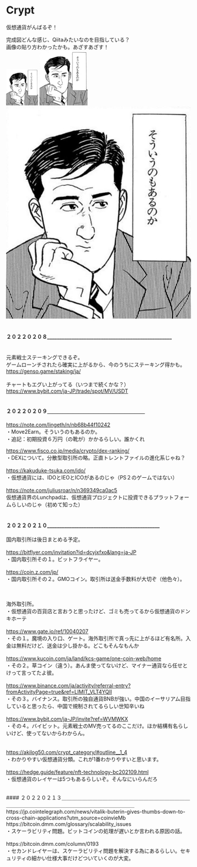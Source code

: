 # Crypt
仮想通貨がんばるぞ！

完成図どんな感じ、Qiitaみたいなのを目指している？<br>
画像の貼り方わかったかも。あざすあざす！<br>
<img src="https://github.com/uhy-uhy/Crypt/blob/main/Ch1hKE5VIAAJhS6.jpeg" height="100px" />
<img src="https://github.com/uhy-uhy/Crypt/blob/main/Ch1hKE5VIAAJhS6.jpeg" height="150px" />
![そういうのもあるのか](https://github.com/uhy-uhy/Crypt/blob/main/Ch1hKE5VIAAJhS6.jpeg)
<br><br>


#### ２０２２０２０８___________________________________________________<br><br>
元素戦士ステーキングできるぞ。<br>
ゲームローンチされたら確実に上がるから、今のうちにステーキング得かも。<br>
https://genso.game/staking/ja/<br>
<br>
チャートもエグい上がってる（いつまで続くかな？）<br>
https://www.bybit.com/ja-JP/trade/spot/MV/USDT<br><br>

#### ２０２２０２０９＿＿＿＿＿＿＿＿＿＿＿＿＿＿＿＿＿＿＿<br>
https://note.com/lingeth/n/nb68b44f10242
<br>・Move2Earn。そういうのもあるのか。<br>・追記：初期投資６万円（の靴が）かかるらしい。誰かくれ<br>

https://www.fisco.co.jp/media/crypto/dex-ranking/ <br>
・DEXについて。分散型取引所の略。正直トレントファイルの進化系じゃね？<br>
<br>
https://kakuduke-tsuka.com/ido/
<br>
・仮想通貨には、IDOとIEOとICOがあるのじゃ（PS２のゲームではない）
<br><br>
https://note.com/juliusroar/n/n369349ca0ac5
<br>
仮想通貨界のLunchpadは、仮想通貨プロジェクトに投資できるプラットフォームらしいのじゃ（初めて知った）
<br><br>

#### ２０２２０２１０______________________________________________<br>
国内取引所は後日まとめる予定。<br><br>
https://bitflyer.com/invitation?id=dcyjxfxo&lang=ja-JP
<br>
・国内取引所その１。ビットフライヤー。
<br><br>
https://coin.z.com/jp/
<br>・国内取引所その２。GMOコイン。取引所は送金手数料が大切ぞ（他色々）。
<br><br><br>


海外取引所。
<br>・仮想通貨の百貨店と言おうと思ったけど、ゴミも売ってるから仮想通貨のドンキホーテ<br>
<br>https://www.gate.io/ref/10040207
<br>・その１。魔境の入り口、ゲート。海外取引所で真っ先に上がるほど有名所。入金は無料だけど、送金は少し掛かる。どこもそんなもんか
<br>
<br>https://www.kucoin.com/ja/land/kcs-game/one-coin-web/home
<br>・その２。草コイン（違う）。あんま使ってないけど、マイナー通貨なら任せとけって言ってたよ彼。
<br>
<br>https://www.binance.com/ja/activity/referral-entry?fromActivityPage=true&ref=LIMIT_VLT4YQII
<br>・その３。バイナンス。取引所の独自通貨BNBが強い。中国のイーサリアム目指していると思ったら、中国で規制されてるらしい世知辛いね
<br>
<br>https://www.bybit.com/ja-JP/invite?ref=WVMWKX
<br>・その４。バイビット。元素戦士のMV売ってるのここだけ。ほか結構有名らしいけど、使ってないからわからん。
<br>
<br>
<br>https://akilog50.com/crypt_category/#outline__1_4
<br>・わかりやすい仮想通貨分類。これが1番わかりやすいと思います。
<br><br>https://hedge.guide/feature/nft-technology-bc202109.html
<br>・仮想通貨のレイヤーは5つもあるらしいぞ。そんなにいらんだろ

<br>
#### ２０２２０２１３＿＿＿＿＿＿＿＿＿＿＿＿＿＿＿＿＿＿＿＿＿＿＿＿＿＿＿＿＿＿＿＿＿＿＿＿＿＿＿＿＿＿＿＿＿＿＿＿＿＿
<br>
https://jp.cointelegraph.com/news/vitalik-buterin-gives-thumbs-down-to-cross-chain-applications?utm_source=coinvieMb
<br>
https://bitcoin.dmm.com/glossary/scalability_issues
<br>
・スケーラビリティ問題。ビットコインの処理が遅いとか言われる原因の話。
<br><br>
https://bitcoin.dmm.com/column/0193
<br>
・セカンドレイヤーは、スケーラビリティ問題を解決する為にあるらしい。セキュリティの細かい仕様大事だけどついていくのが大変。
<br><br><br>

